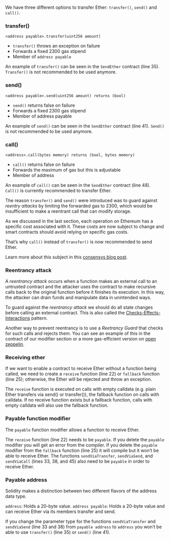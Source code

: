 We have three different options to transfer Ether: `transfer()`, `send()` and `call()`.

### transfer()
`<address payable>.transfer(uint256 amount)`
* `transfer()` throws an exception on failure 
* Forwards a fixed 2300 gas stipend
* Member of `address payable`

An example of `transfer()` can be seen in the `SendEther` contract (line 35).
`Transfer()` is not recommended to be used anymore.

### send()
`<address payable>.send(uint256 amount) returns (bool)`
* `send()` returns false on failure 
* Forwards a fixed 2300 gas stipend
* Member of address payable

An example of `send()` can be seen in the `SendEther` contract (line 41).
`Send()` is not recommended to be used anymore.

### call()
`<address>.call(bytes memory) returns (bool, bytes memory)`
* `call()` returns false on failure 
* Forwards the maximum of gas but this is adjustable
* Member of address

An example of `call()` can be seen in the `SendEther` contract (line 48).
`Call()` is currently recommended to transfer Ether.

The reason `transfer()` and `send()` were introduced was to guard against *reentry attacks* by limiting the forwarded gas to 2300, which would be insufficient to make a reentrant call that can modify storage.

As we discussed in the last section, each operation on Ethereum has a specific cost associated with it. These costs are now subject to change and smart contracts should avoid relying on specific gas costs.

That’s why `call()` instead of `transfer()` is now recommended to send Ether.

Learn more about this subject in this [consensys blog post](https://consensys.net/diligence/blog/2019/09/stop-using-soliditys-transfer-now/).

### Reentrancy attack
A *reentrancy attack* occurs when a function makes an external call to an untrusted contract and the attacker uses the contract to make recursive calls back to the original function before it finishes its execution. In this way, the attacker can drain funds and manipulate data in unintended ways.

To guard against the *reentrancy attack* we should do all state changes before calling an external contract. This is also called the [Checks-Effects-Interactions](https://docs.soliditylang.org/en/latest/security-considerations.html#re-entrancy) pattern.

Another way to prevent reentrancy is to use a *Reetrancy Guard* that checks for such calls and rejects them. You can see an example of this in the contract of our modifier section or a more gas-efficient version on [open zeppelin](https://github.com/OpenZeppelin/openzeppelin-contracts/blob/master/contracts/security/ReentrancyGuard.sol).

### Receiving ether
If we want to enable a contract to receive Ether without a function being called, we need to create a `receive` function (line 22) or `fallback` function (line 25); otherwise, the Ether will be rejected and throw an exception.

The `receive` function is executed on calls with empty calldata (e.g. plain Ether transfers via send() or transfer()), the fallback function on calls with calldata. If no receive function exists but a fallback function, calls with empty calldata will also use the fallback function.

### Payable function modifier
The `payable` function modifier allows a function to receive Ether.

The `receive` function (line 22) needs to be `payable`. If you delete the `payable` modifier you will get an error from the compiler. If you delete the `payable` modifier from the `fallback` function (line 25) it will compile but it won’t be able to receive Ether.
The functions `sendViaTransfer`, `sendViaSend`, and `sendViaCall` (lines 33, 38, and 45) also need to be `payable` in order to receive Ether.

### Payable address
Solidity makes a distinction between two different flavors of the address data type.

`address`: Holds a 20-byte value.
`address payable`: Holds a 20-byte value and can receive Ether via its members transfer and send.

If you change the parameter type for the functions `sendViaTransfer` and `sendViaSend` (line 33 and 38) from `payable address` to `address` you won’t be able to use `transfer()` (line 35) or `send()` (line 41).
